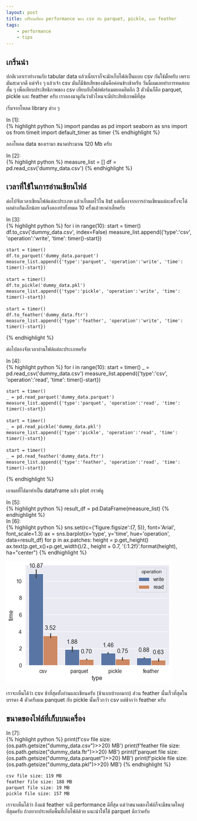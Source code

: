 ```yaml
---
layout: post
title: เปรียบเทียบ performance ของ csv กับ parquet, pickle, และ feather
tags:
    - performance
    - tips
--- 
```

## เกริ่นนำ 
 
ปกติเวลาเราทำงานกับ tabular data แล้วเนี่ยเราก็จะมักเก็บไฟล์เป็นแบบ csv
กันใช่มั้ยครับ เพราะมันสะดวกดี แต่จริง ๆ แล้วเจ้า csv
มันก็มีข้อเสียของมันคือค่อนข้างช้าครับ
วันนี้ผมเลยทำการทดสอบสั้น ๆ เพื่อเทียบประสิทธิภาพของ csv
เทียบกับไฟล์ฟอร์แมตยอดฮิตอีก 3 ตัวนั่นก็คือ parquet, pickle และ feather ครับ
เราลองมาดูกันว่าตัวไหนจะมีประสิทธิภาพดีที่สุด 
 
เริ่มจากโหลด library ต่าง ๆ 


<div class="input_area">
<div class="input_prompt">
In [1]:
</div>
{% highlight python %}
import pandas as pd
import seaborn as sns
import os
from timeit import default_timer as timer
{% endhighlight %}
</div>
 
ลองโหลด data ของเรามา ขนาดประมาณ 120 Mb ครับ 


<div class="input_area">
<div class="input_prompt">
In [2]:
</div>
{% highlight python %}
measure_list = []
df = pd.read_csv('dummy_data.csv')
{% endhighlight %}
</div>


## เวลาที่ใช้ในการอ่านเขียนไฟล์ 
 
ต่อไปจับเวลาเขียนไฟล์แต่ละประเภท แล้วเก็บผลไว้ใน list
แต่เนื่องจากการอ่านเขียนแต่ละครั้งจะได้ผลต่างกันเล็กน้อย ผมจึงลองทำทั้งหมด 10
ครั้งแล้วหาค่าเลี่ยครับ 


<div class="input_area">
<div class="input_prompt">
In [3]:
</div>
{% highlight python %}
for i in range(10):
    start = timer()
    df.to_csv('dummy_data.csv', index=False)
    measure_list.append({'type':'csv', 'operation':'write', 'time': timer()-start})

    start = timer()
    df.to_parquet('dummy_data.parquet')
    measure_list.append({'type':'parquet', 'operation':'write', 'time': timer()-start})

    start = timer()
    df.to_pickle('dummy_data.pkl')
    measure_list.append({'type':'pickle', 'operation':'write', 'time': timer()-start})
    
    start = timer()
    df.to_feather('dummy_data.ftr')
    measure_list.append({'type':'feather', 'operation':'write', 'time': timer()-start})
{% endhighlight %}
</div>
 
ต่อไปลองจับเวลาอ่านไฟล์แต่ละประเภทครับ 


<div class="input_area">
<div class="input_prompt">
In [4]:
</div>
{% highlight python %}
for i in range(10):
    start = timer()
    _ = pd.read_csv('dummy_data.csv')
    measure_list.append({'type':'csv', 'operation':'read', 'time': timer()-start})

    start = timer()
    _ = pd.read_parquet('dummy_data.parquet')
    measure_list.append({'type':'parquet', 'operation':'read', 'time': timer()-start})

    start = timer()
    _ = pd.read_pickle('dummy_data.pkl')
    measure_list.append({'type':'pickle', 'operation':'read', 'time': timer()-start})
        
    start = timer()
    _ = pd.read_feather('dummy_data.ftr')
    measure_list.append({'type':'feather', 'operation':'read', 'time': timer()-start})
{% endhighlight %}
</div>

เอาผลที่ได้มาทำเป็น dataframe แล้ว plot กราฟดู 


<div class="input_area">
<div class="input_prompt">
In [5]:
</div>
{% highlight python %}
result_df = pd.DataFrame(measure_list)
{% endhighlight %}
</div>


<div class="input_area">
<div class="input_prompt">
In [6]:
</div>
{% highlight python %}
sns.set(rc={'figure.figsize':(7, 5)}, font='Arial', font_scale=1.3)
ax = sns.barplot(x='type', y='time', hue='operation', data=result_df)
for p in ax.patches:
    height = p.get_height()
    ax.text(p.get_x()+p.get_width()/2., height + 0.7, '{:1.2f}'.format(height), ha="center") 
{% endhighlight %}
</div>

 
![png](/assets/img/2020-5-9-csv-performance_13_0.png) 

 
เราจะเห็นได้ว่า csv ช้าที่สุดทั้งอ่านและเขียนครับ (ช้าแบบบ้าบอมาก) ส่วน feather
นั้นเร็วที่สุดในบรรดา 4 ตัวครับผม panquet กับ pickle นั้นเร็วกว่า csv แต่ช้ากว่า
feather ครับ 
 
## ขนาดของไฟล์ที่เก็บบนเครื่อง 


<div class="input_area">
<div class="input_prompt">
In [7]:
</div>
{% highlight python %}
print(f'csv file size: {os.path.getsize("dummy_data.csv")>>20} MB')
print(f'feather file size: {os.path.getsize("dummy_data.ftr")>>20} MB')
print(f'parquet file size: {os.path.getsize("dummy_data.parquet")>>20} MB')
print(f'pickle file size: {os.path.getsize("dummy_data.pkl")>>20} MB')
{% endhighlight %}
</div>

    csv file size: 119 MB
    feather file size: 188 MB
    parquet file size: 19 MB
    pickle file size: 157 MB

 
เราจะเห็นได้ว่า ถึงแม้ feather จะมี performance ดีที่สุด
แต่ว่าขนาดของไฟล์ก็จะมีขนาดใหญ่ที่สุดครับ
ถ้าอยากประหยัดพื้นที่เก็บไฟล์ด้วย แนะนำให้ใช้ parquet ดีกว่าครับ 
